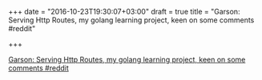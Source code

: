 +++
date = "2016-10-23T19:30:07+03:00"
draft = true
title = "Garson: Serving Http Routes, my golang learning project, keen on some comments  #reddit"

+++

<p><a href="https://t.co/mgBgmekOvi">Garson: Serving Http Routes, my golang learning project, keen on some comments  #reddit</a></p>
